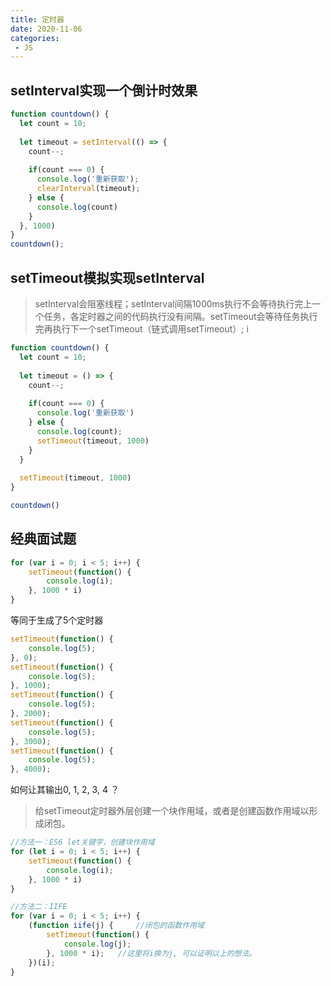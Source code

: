 ```yaml
---
title: 定时器
date: 2020-11-06
categories:
 - JS
---
```


## setInterval实现一个倒计时效果

```js
function countdown() {
  let count = 10;
  
  let timeout = setInterval(() => {
    count--;
    
    if(count === 0) {
      console.log('重新获取');
      clearInterval(timeout);
    } else {
      console.log(count)
    }
  }, 1000)
}
countdown();
```

## setTimeout模拟实现setInterval 

> setInterval会阻塞线程；setInterval间隔1000ms执行不会等待执行完上一个任务，各定时器之间的代码执行没有间隔。setTimeout会等待任务执行完再执行下一个setTimeout（链式调用setTimeout）;
i
```js
function countdown() {
  let count = 10;
  
  let timeout = () => {
  	count--;
    
    if(count === 0) {
      console.log('重新获取')
    } else {
      console.log(count);
      setTimeout(timeout, 1000)
    }
  }
  
  setTimeout(timeout, 1000)
}

countdown()
```

## 经典面试题

```js
for (var i = 0; i < 5; i++) {
    setTimeout(function() {
        console.log(i);
    }, 1000 * i)
}
```

等同于生成了5个定时器 

```js
setTimeout(function() {
    console.log(5);
}, 0);
setTimeout(function() {
    console.log(5);
}, 1000);
setTimeout(function() {
    console.log(5);
}, 2000);
setTimeout(function() {
    console.log(5);
}, 3000);
setTimeout(function() {
    console.log(5);
}, 4000);
```

如何让其输出0, 1, 2, 3, 4 ？
> 给setTimeout定时器外层创建一个块作用域，或者是创建函数作用域以形成闭包。

```js
//方法一：ES6 let关键字，创建块作用域
for (let i = 0; i < 5; i++) {
    setTimeout(function() {
        console.log(i);
    }, 1000 * i)
}

//方法二：IIFE
for (var i = 0; i < 5; i++) {
    (function iife(j) {     //闭包的函数作用域
        setTimeout(function() {
            console.log(j);
        }, 1000 * i);   //这里将i换为j, 可以证明以上的想法。
    })(i);
}
```
